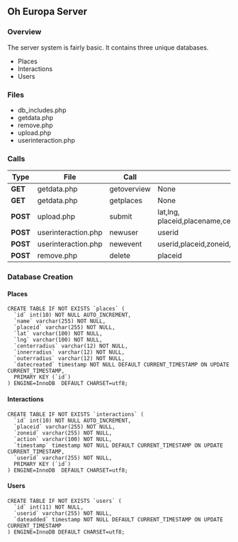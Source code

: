 ## Oh Europa Server

### Overview

The server system is fairly basic. 
It contains three unique databases.

* Places
* Interactions
* Users

### Files

* db_includes.php
* getdata.php
* remove.php
* upload.php
* userinteraction.php

### Calls

| Type | File | Call | Parameters |
| --- | --- | --- | --- |
| **GET** | getdata.php | getoverview | None |
| **GET** | getdata.php | getplaces | None |
| **POST** | upload.php | submit | lat,lng, placeid,placename,centerradius,innerradius,outerradius|
| **POST** | userinteraction.php | newuser | userid |
| **POST** | userinteraction.php | newevent | userid,placeid,zoneid,action | 
| **POST** | remove.php | delete | placeid |

### Database Creation

#### Places

```
CREATE TABLE IF NOT EXISTS `places` (
  `id` int(10) NOT NULL AUTO_INCREMENT,
  `name` varchar(255) NOT NULL,
  `placeid` varchar(255) NOT NULL,
  `lat` varchar(100) NOT NULL,
  `lng` varchar(100) NOT NULL,
  `centerradius` varchar(12) NOT NULL,
  `innerradius` varchar(12) NOT NULL,
  `outerradius` varchar(12) NOT NULL,
  `datecreated` timestamp NOT NULL DEFAULT CURRENT_TIMESTAMP ON UPDATE CURRENT_TIMESTAMP,
  PRIMARY KEY (`id`)
) ENGINE=InnoDB  DEFAULT CHARSET=utf8;
```

#### Interactions

```
CREATE TABLE IF NOT EXISTS `interactions` (
  `id` int(10) NOT NULL AUTO_INCREMENT,
  `placeid` varchar(255) NOT NULL,
  `zoneid` varchar(255) NOT NULL,
  `action` varchar(100) NOT NULL,
  `timestamp` timestamp NOT NULL DEFAULT CURRENT_TIMESTAMP ON UPDATE CURRENT_TIMESTAMP,
  `userid` varchar(255) NOT NULL,
  PRIMARY KEY (`id`)
) ENGINE=InnoDB  DEFAULT CHARSET=utf8;
```

#### Users 

```
CREATE TABLE IF NOT EXISTS `users` (
  `id` int(11) NOT NULL,
  `userid` varchar(255) NOT NULL,
  `dateadded` timestamp NOT NULL DEFAULT CURRENT_TIMESTAMP ON UPDATE CURRENT_TIMESTAMP
) ENGINE=InnoDB DEFAULT CHARSET=utf8;
```


